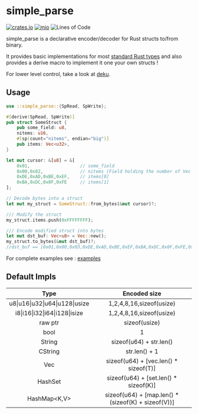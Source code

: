 # simple_parse

[![crates.io](https://img.shields.io/crates/v/simple_parse.svg)](https://crates.io/crates/simple_parse)
[![mio](https://docs.rs/simple_parse/badge.svg)](https://docs.rs/simple_parse/)
![Lines of Code](https://tokei.rs/b1/github/elast0ny/simple_parse)

simple_parse is a declarative encoder/decoder for Rust structs to/from binary.

It provides basic implementations for most [standard Rust types](#Default-Impls) and also provides a derive macro to implement it one your own structs !

For lower level control, take a look at [deku](https://github.com/sharksforarms/deku).

## Usage

```Rust
use ::simple_parse::{SpRead, SpWrite};

#[derive(SpRead, SpWrite)]
pub struct SomeStruct {
    pub some_field: u8,
    nitems: u16,
    #[sp(count="nitems", endian="big")]
    pub items: Vec<u32>,
}

let mut cursor: &[u8] = &[
    0x01,                   // some_field
    0x00,0x02,              // nitems (Field holding the number of Vec items)
    0xDE,0xAD,0xBE,0xEF,    // items[0]
    0xBA,0xDC,0x0F,0xFE     // items[1]
];

// Decode bytes into a struct
let mut my_struct = SomeStruct::from_bytes(&mut cursor)?;

/// Modify the struct
my_struct.items.push(0xFFFFFFFF);

/// Encode modified struct into bytes
let mut dst_buf: Vec<u8> = Vec::new();
my_struct.to_bytes(&mut dst_buf)?;
//dst_buf == [0x01,0x00,0x03,0xDE,0xAD,0xBE,0xEF,0xBA,0xDC,0x0F,0xFE,0xFF,0xFF,0xFF,0xFF]
```

For complete examples see : [examples](examples/)


## Default Impls
| Type | Encoded size |
|:------:|:------:|
|u8\|u16\|u32\|u64\|u128\|usize| 1,2,4,8,16,sizeof(usize) |
|i8\|i16\|i32\|i64\|i128\|isize| 1,2,4,8,16,sizeof(usize) |
|raw ptr| sizeof(usize) |
|bool| 1 |
| String | sizeof(u64) + str.len()|
| CString | str.len() + 1 |
| Vec<T> | sizeof(u64) + [vec.len() * sizeof(T)] |
| HashSet<K> | sizeof(u64) + [set.len() * sizeof(K)] |
| HashMap<K,V> | sizeof(u64) + [map.len() * (sizeof(K) + sizeof(V))] |